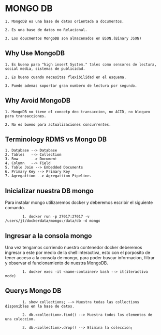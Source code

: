 # MONGO DB

	1. MongoDB es una base de datos orientada a documentos.

	2. Es una base de datos no Relacional.

	3. Los doucmentos MongoDB son almacenados en BSON.(Binary JSON)

## Why Use MongoDB

	1. Es bueno para "high insert System." tales como sensores de lectura, social media, sistemas de publicidad.

	2. Es bueno cuando necesitas flexibilidad en el esquema.

	3. Puede ademas soportar gran numbero de lectura por segundo.

## Why Avoid MongoDB

	1. MongoDB no tiene el concetp deo transaccion, no ACID, no bloqueo para transacciones.

	2. No es bueno para actualizaciones concurrentes.

## Terminology RDMS vs Mongo DB

	1. Database --> Database
	2. Tables	--> Collection
	3. Row		--> Document
	4. Column	--> Field
	5. Table Join --> Embedded Documents
	6. Primary Key --> Primary Key
	7. Agregattion --> Agregattion Pipeline.


## Inicializar nuestra DB mongo

Para instalar mongo utilizaremos docker y deberemos escribir el siguiente comando.

			1. docker run -p 27017:27017 -v /users/jt/dockerdata/mongo:/data/db -d mongo

## Ingresar a la consola mongo

Una vez tengamos corriendo nuestro contenedor docker deberemos ingresar a este por medio de la shell interactiva, esto con el porposito de tener acceso a la consola de mongo, para poder buscar informacion, filtrar y observar el funcionamiento de nuestra MongoDB.

			1. docker exec -it <name-container> bash --> it(iteractiva mode) 


## Querys Mongo DB


			1. show collections; --> Muestra todas las collections disponibles en la base de datos.

			2. db.<collection>.find() --> Muestra todos los elementos de una coleccion.

			3. db.<collection>.drop() --> Elimina la coleccion;						

